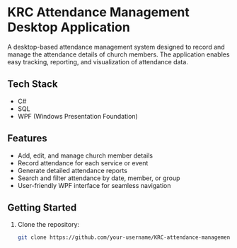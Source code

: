 # KRC Attendance Management Desktop Application

A desktop-based attendance management system designed to record and manage the attendance details of church members. The application enables easy tracking, reporting, and visualization of attendance data.

## Tech Stack

- C#  
- SQL  
- WPF (Windows Presentation Foundation)

## Features

- Add, edit, and manage church member details  
- Record attendance for each service or event  
- Generate detailed attendance reports  
- Search and filter attendance by date, member, or group  
- User-friendly WPF interface for seamless navigation

## Getting Started

1. Clone the repository:
   ```bash
   git clone https://github.com/your-username/KRC-attendance-management-desktop-application.git
